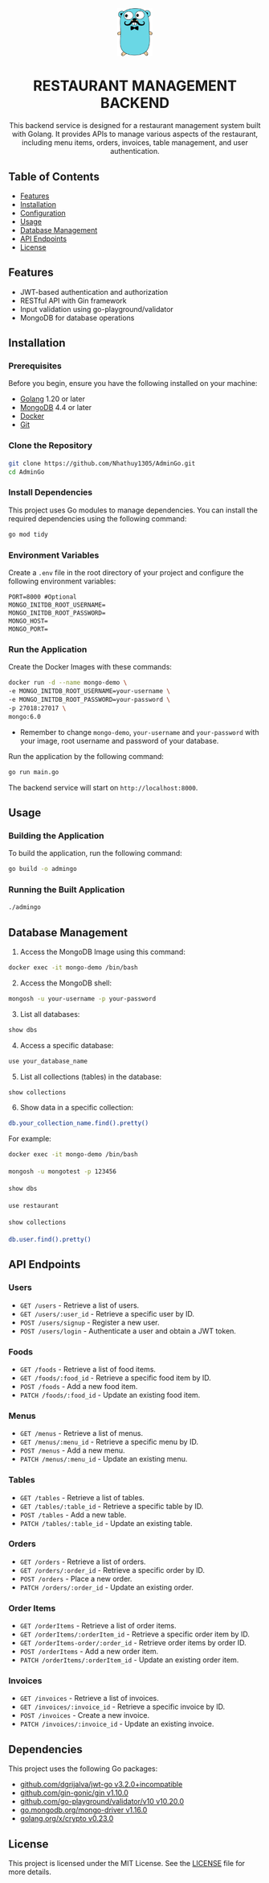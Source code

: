<div align="center">
  <img src="images/logo.png" alt="Restaurant Management Logo" width="70"/>
</div>

<h1 align="center">RESTAURANT MANAGEMENT BACKEND</h1>

<div align="center">
This backend service is designed for a restaurant management system built with Golang. It provides APIs to manage various aspects of the restaurant, including menu items, orders, invoices, table management, and user authentication.
</div>

## Table of Contents

- [Features](#features)
- [Installation](#installation)
- [Configuration](#configuration)
- [Usage](#usage)
- [Database Management](#database-management)
- [API Endpoints](#api-endpoints)
- [License](#license)

## Features

- JWT-based authentication and authorization
- RESTful API with Gin framework
- Input validation using go-playground/validator
- MongoDB for database operations

## Installation

### Prerequisites

Before you begin, ensure you have the following installed on your machine:

- [Golang](https://golang.org/dl/) 1.20 or later
- [MongoDB](https://www.mongodb.com/try/download/community) 4.4 or later
- [Docker](https://docs.docker.com/engine/install/)
- [Git](https://git-scm.com/)

### Clone the Repository

```bash
git clone https://github.com/Nhathuy1305/AdminGo.git
cd AdminGo
```

### Install Dependencies

This project uses Go modules to manage dependencies. You can install the required dependencies using the following command:

```bash
go mod tidy
```

### Environment Variables

Create a `.env` file in the root directory of your project and configure the following environment variables:

```env
PORT=8000 #Optional
MONGO_INITDB_ROOT_USERNAME=
MONGO_INITDB_ROOT_PASSWORD=
MONGO_HOST=
MONGO_PORT=
```

### Run the Application

Create the Docker Images with these commands:
```bash
docker run -d --name mongo-demo \
-e MONGO_INITDB_ROOT_USERNAME=your-username \
-e MONGO_INITDB_ROOT_PASSWORD=your-password \
-p 27018:27017 \
mongo:6.0
```
* Remember to change `mongo-demo`, `your-username` and `your-password` with your image, root username and password of your database.

Run the application by the following command:
```bash
go run main.go
```

The backend service will start on `http://localhost:8000`.

## Usage

### Building the Application

To build the application, run the following command:

```bash
go build -o admingo
```

### Running the Built Application

```bash
./admingo
```

## Database Management

1. Access the MongoDB Image using this command:
```bash
docker exec -it mongo-demo /bin/bash
```
2. Access the MongoDB shell:
```bash
mongosh -u your-username -p your-password
```
3. List all databases:
```bash
show dbs
```
4. Access a specific database:
```bash
use your_database_name
```
5. List all collections (tables) in the database:
```bash
show collections
```
6. Show data in a specific collection:
```bash
db.your_collection_name.find().pretty()
```

For example:
```bash
docker exec -it mongo-demo /bin/bash

mongosh -u mongotest -p 123456

show dbs

use restaurant

show collections

db.user.find().pretty()
```

## API Endpoints

### Users
- `GET /users` - Retrieve a list of users.
- `GET /users/:user_id` - Retrieve a specific user by ID.
- `POST /users/signup` - Register a new user.
- `POST /users/login` - Authenticate a user and obtain a JWT token.

### Foods
- `GET /foods` - Retrieve a list of food items.
- `GET /foods/:food_id` - Retrieve a specific food item by ID.
- `POST /foods` - Add a new food item.
- `PATCH /foods/:food_id` - Update an existing food item.

### Menus
- `GET /menus` - Retrieve a list of menus.
- `GET /menus/:menu_id` - Retrieve a specific menu by ID.
- `POST /menus` - Add a new menu.
- `PATCH /menus/:menu_id` - Update an existing menu.

### Tables
- `GET /tables` - Retrieve a list of tables.
- `GET /tables/:table_id` - Retrieve a specific table by ID.
- `POST /tables` - Add a new table.
- `PATCH /tables/:table_id` - Update an existing table.

### Orders
- `GET /orders` - Retrieve a list of orders.
- `GET /orders/:order_id` - Retrieve a specific order by ID.
- `POST /orders` - Place a new order.
- `PATCH /orders/:order_id` - Update an existing order.

### Order Items
- `GET /orderItems` - Retrieve a list of order items.
- `GET /orderItems/:orderItem_id` - Retrieve a specific order item by ID.
- `GET /orderItems-order/:order_id` - Retrieve order items by order ID.
- `POST /orderItems` - Add a new order item.
- `PATCH /orderItems/:orderItem_id` - Update an existing order item.

### Invoices
- `GET /invoices` - Retrieve a list of invoices.
- `GET /invoices/:invoice_id` - Retrieve a specific invoice by ID.
- `POST /invoices` - Create a new invoice.
- `PATCH /invoices/:invoice_id` - Update an existing invoice.

## Dependencies

This project uses the following Go packages:

- [github.com/dgrijalva/jwt-go v3.2.0+incompatible](https://pkg.go.dev/github.com/dgrijalva/jwt-go)
- [github.com/gin-gonic/gin v1.10.0](https://pkg.go.dev/github.com/gin-gonic/gin)
- [github.com/go-playground/validator/v10 v10.20.0](https://pkg.go.dev/github.com/go-playground/validator/v10)
- [go.mongodb.org/mongo-driver v1.16.0](https://pkg.go.dev/go.mongodb.org/mongo-driver)
- [golang.org/x/crypto v0.23.0](https://pkg.go.dev/golang.org/x/crypto)

## License

This project is licensed under the MIT License. See the [LICENSE](LICENSE) file for more details.